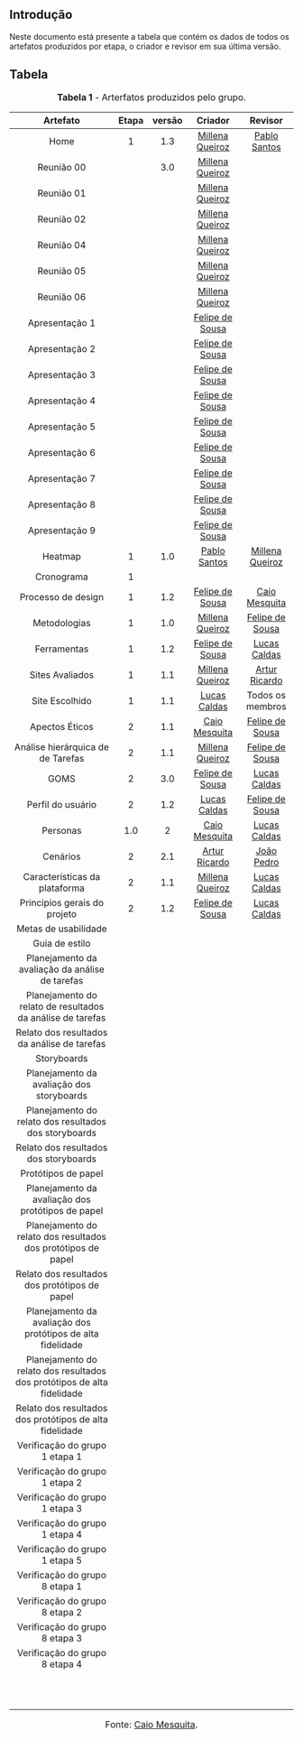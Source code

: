## Introdução
Neste documento está presente a tabela que contém os dados de todos os artefatos produzidos por etapa, o criador e revisor em sua última versão.

## Tabela

<center>

<font size="3"><p style="text-align: center"><b>Tabela 1</b> - Arterfatos produzidos pelo grupo. </p></font>


|                  Artefato              |  Etapa | versão   | Criador | Revisor | 
| :------------------------------------: | :----: | :------: | :-----: | :-----: |  
|      Home             |       1       |   1.3  |      [Millena Queiroz](https://github.com/MillenaQueiroz)     |    [Pablo Santos](https://github.com/pabloheika)     |       
|         Reunião 00          |              | 3.0    |  [Millena Queiroz](https://github.com/MillenaQueiroz)         |          |         
|         Reunião 01          |              |     |     [Millena Queiroz](https://github.com/MillenaQueiroz)      |          |         
|         Reunião 02          |              |     |      [Millena Queiroz](https://github.com/MillenaQueiroz)     |          |         
|         Reunião 04          |              |     |      [Millena Queiroz](https://github.com/MillenaQueiroz)     |          |         
|         Reunião 05          |              |     |       [Millena Queiroz](https://github.com/MillenaQueiroz)    |          |         
|         Reunião 06          |              |     |       [Millena Queiroz](https://github.com/MillenaQueiroz)    |          |         
|         Apresentação 1      |              |     |       [Felipe de Sousa](https://github.com/fsousac)     |          |         
|         Apresentação 2          |              |     |     [Felipe de Sousa](https://github.com/fsousac)       |          |         
|         Apresentação 3          |              |     |    [Felipe de Sousa](https://github.com/fsousac)        |          |         
|         Apresentação 4          |              |     |     [Felipe de Sousa](https://github.com/fsousac)       |          |         
|         Apresentação 5          |              |     |     [Felipe de Sousa](https://github.com/fsousac)       |          |         
|         Apresentação 6          |              |     |     [Felipe de Sousa](https://github.com/fsousac)       |          |         
|         Apresentação 7          |              |     |     [Felipe de Sousa](https://github.com/fsousac)       |          |         
|         Apresentação 8          |              |     |      [Felipe de Sousa](https://github.com/fsousac)      |          |         
|         Apresentação 9          |              |     |       [Felipe de Sousa](https://github.com/fsousac)     |          |         
|        Heatmap           |      1       | 1.0    |  [Pablo Santos](https://github.com/pabloheika)        |    [Millena Queiroz](https://github.com/MillenaQueiroz)      |         
|            Cronograma       |      1        |     |           |          |         
|   Processo de design  |   1   | 1.2    | [Felipe de Sousa](https://github.com/fsousac)           |     [Caio Mesquita](https://github.com/Caiomesvie)     |         
|       Metodologias            |      1     |  1.0   |      [Millena Queiroz](https://github.com/MillenaQueiroz)     |    [Felipe de Sousa](https://github.com/fsousac)       |         
|        Ferramentas        |       1       |  1.2  |     [Felipe de Sousa](https://github.com/fsousac)       |    [Lucas Caldas](https://github.com/lucascaldasb)       |         
|        Sites Avaliados           |      1    |    1.1       |   [Millena Queiroz](https://github.com/MillenaQueiroz)       |         [Artur Ricardo](https://github.com/algorithmorphic) |
|           Site Escolhido        |       1    |  1.1   |[Lucas Caldas](https://github.com/lucascaldasb)       |    Todos os membros      |         
|     Apectos Éticos       |      2        |   1.1  |     [Caio Mesquita](https://github.com/Caiomesvie)      |    [Felipe de Sousa](https://github.com/fsousac)   |         
|            Análise hierárquica de de Tarefas       |     2         |  1.1   |   [Millena Queiroz](https://github.com/MillenaQueiroz)        |     [Felipe de Sousa](https://github.com/fsousac)      |         
|           GOMS        |      2        |  3.0   |    [Felipe de Sousa](https://github.com/fsousac)        |      [Lucas Caldas](https://github.com/lucascaldasb)    |       
|             Perfil do usuário      |      2        |  1.2    |     [Lucas Caldas](https://github.com/lucascaldasb)       |     [Felipe de Sousa](https://github.com/fsousac)      |         
|             Personas      |       1.0       |   2  |      [Caio Mesquita](https://github.com/Caiomesvie)     |    [Lucas Caldas](https://github.com/lucascaldasb)       |         
|              Cenários     |     2   | 2.1    |    [Artur Ricardo](https://github.com/algorithmorphic)       |      [João Pedro](https://github.com/JoosPerro)    |         
|         Características da plataforma          |   2           | 1.1    |  [Millena Queiroz](https://github.com/MillenaQueiroz)         |   [Lucas Caldas](https://github.com/lucascaldasb)        |         
|        Principios gerais do projeto           |    2    | 1.2    |  [Felipe de Sousa](https://github.com/fsousac)          |   [Lucas Caldas](https://github.com/lucascaldasb)        |         
|        Metas de usabilidade           |              |     |           |          |         
|           Guia de estilo        |              |     |           |          |         
|         Planejamento da avaliação da análise de tarefas          |              |     |           |          |         
|         Planejamento do relato de resultados da análise de tarefas          |              |     |           |          |         
|         Relato dos resultados da análise de tarefas          |              |     |           |          |         
|         Storyboards          |              |     |           |          |         
|         Planejamento da avaliação dos storyboards          |              |     |           |          |         
|         Planejamento do relato dos resultados dos storyboards          |              |     |           |          |         
|         Relato dos resultados dos storyboards          |              |     |           |          |         
|         Protótipos de papel          |              |     |           |          |         
|         Planejamento da avaliação dos protótipos de papel          |              |     |           |          |         
|         Planejamento do relato dos resultados dos protótipos de papel          |              |     |           |          |         
|         Relato dos resultados dos protótipos de papel          |              |     |           |          |         
|         Planejamento da avaliação dos protótipos de alta fidelidade          |              |     |           |          |         
|         Planejamento do relato dos resultados dos protótipos de alta fidelidade          |              |     |           |          |         
|         Relato dos resultados dos protótipos de alta fidelidade          |              |     |           |          |         
|         Verificação do grupo 1 etapa 1          |              |     |           |          |         
|         Verificação do grupo 1 etapa 2          |              |     |           |          |         
|         Verificação do grupo 1 etapa 3         |              |     |           |          |         
|         Verificação do grupo 1 etapa 4         |              |     |           |          |         
|         Verificação do grupo 1 etapa 5          |              |     |           |          |         
|         Verificação do grupo 8 etapa 1          |              |     |           |          |         
|         Verificação do grupo 8 etapa 2         |              |     |           |          |         
|         Verificação do grupo 8 etapa 3          |              |     |           |          |         
|         Verificação do grupo 8 etapa 4          |              |     |           |          |   
|                   |              |     |           |         |          |
|                   |              |     |           |         |          |
|                   |              |     |           |         |          |
|                   |              |     |           |         |          |
|                   |              |     |           |         |          |
|                   |              |     |           |         |          |
|                   |              |     |           |         |          |
|                   |              |     |           |         |          |
|                   |              |     |           |         |          |
|                   |              |     |           |         |          |
|                   |              |     |           |         |          |

<font size="3"><p style="text-align: center">Fonte: [Caio Mesquita](https://github.com/Caiomesvie).</p></font>

</center>
       
